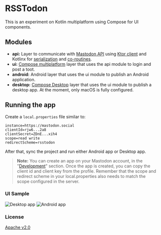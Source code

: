 # RSSTodon

This is an experiment on Kotlin multiplatform using Compose for UI components.

## Modules

- **api:** Layer to communicate with [Mastodon API](https://docs.joinmastodon.org/api/) using [Ktor client](https://ktor.io/docs/create-client.html) and Kotlinx for [serialization](https://github.com/Kotlin/kotlinx.serialization) and [co-routines](https://github.com/Kotlin/kotlinx.coroutines).
- **ui:** [Compose multiplatform](https://www.jetbrains.com/lp/compose-mpp/) layer that uses the api module to login and post a toot.
- **android:** Android layer that uses the ui module to publish an Android application.
- **desktop:** [Compose Desktop](https://www.jetbrains.com/lp/compose-desktop/) layer that uses the ui module to publish a desktop app. At the moment, only macOS is fully configured.

## Running the app

Create a `local.properties` file similar to:

```properties
instance=https://mastodon.social
clientId=rjw6...2a8
clientSecret=ZDnE...xih4
scope=read write
redirectScheme=rsstodon
```

After that, sync the project and run either Android app or Desktop app.

> **Note:** You can create an app on your Mastodon account, in the "[Development](https://mastodon.social/settings/applications)" section. 
Once the app is created, you can copy the client id and client key from the profile. 
Remember that the scope and redirect scheme in your local.properties also needs to match the scope configured in the server.

### UI Sample

![Desktop app](docs/desktop.gif)
![Android app](docs/app.gif)

### License

[Apache v2.0](LICENSE)